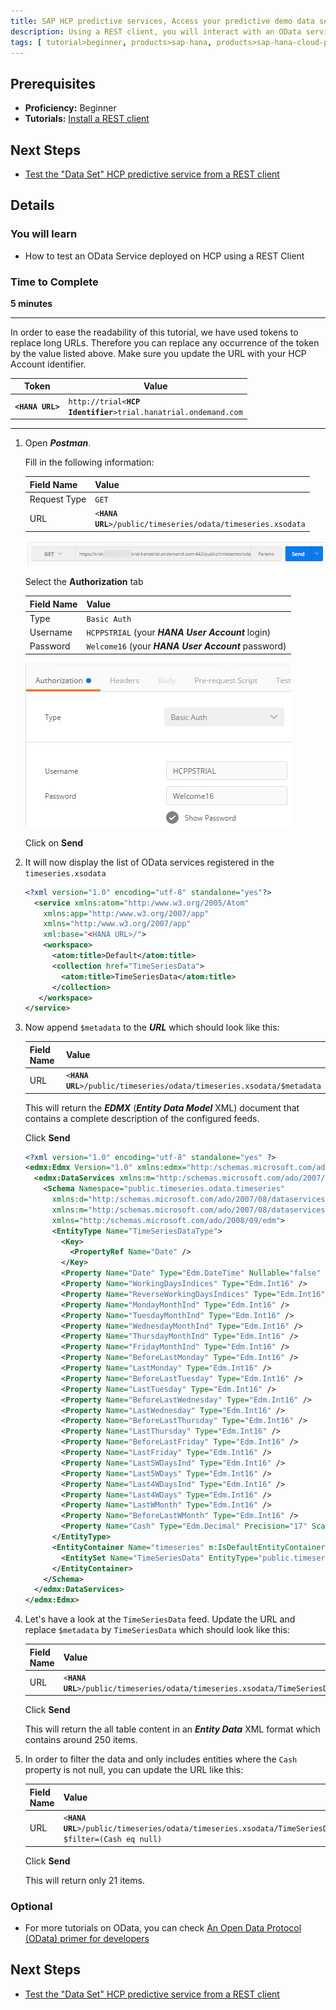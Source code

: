 ```yaml
---
title: SAP HCP predictive services, Access your predictive demo data set using an OData services from a REST client
description: Using a REST client, you will interact with an OData services and get access to your predictive demo data set
tags: [ tutorial>beginner, products>sap-hana, products>sap-hana-cloud-platform, topic>odata ]
---
```


## Prerequisites
  - **Proficiency:** Beginner
  - **Tutorials:** [Install a REST client](http://www.sap.com/developer/tutorials/hcpps-rest-client-install.html)

## Next Steps
  - [Test the "Data Set" HCP predictive service from a REST client](http://www.sap.com/developer/tutorials/hcpps-rest-ps-dataset.html)

## Details
### You will learn
  - How to test an OData Service deployed on HCP using a REST Client

### Time to Complete
  **5 minutes**

---

In order to ease the readability of this tutorial, we have used tokens to replace long URLs.
Therefore you can replace any occurrence of the token by the value listed above.
Make sure you update the URL with your HCP Account identifier.

Token                                | Value
------------------------------------ | -------------
<code><b>&lt;HANA URL&gt;</b></code> | `http://trial<`<code><b>HCP Identifier</b></code>`>trial.hanatrial.ondemand.com`

---

1. Open ***Postman***.

    Fill in the following information:

    Field Name     | Value
    -------------- | -------------
    Request Type   | `GET`
    URL            | `<`<code><b>HANA URL</b></code>`>/public/timeseries/odata/timeseries.xsodata`

    ![Postman URL](1.png)

    Select the **Authorization** tab

    Field Name     | Value
    -------------- | --------------
    Type           | `Basic Auth`
    Username       | `HCPPSTRIAL` (your ***HANA User Account*** login)
    Password       | `Welcome16` (your ***HANA User Account*** password)

    ![Postman URL](2.png)

    Click on **Send**

1. It will now display the list of OData services registered in the `timeseries.xsodata`

    ```xml
    <?xml version="1.0" encoding="utf-8" standalone="yes"?>
      <service xmlns:atom="http:/www.w3.org/2005/Atom"
        xmlns:app="http:/www.w3.org/2007/app"
        xmlns="http:/www.w3.org/2007/app"
        xml:base="<HANA URL>/">
        <workspace>
          <atom:title>Default</atom:title>
          <collection href="TimeSeriesData">
            <atom:title>TimeSeriesData</atom:title>
          </collection>
       </workspace>
    </service>
    ```
1. Now append `$metadata` to the ***URL*** which should look like this:

    Field Name     | Value
    -------------- | -------------
    URL            | `<`<code><b>HANA URL</b></code>`>/public/timeseries/odata/timeseries.xsodata/$metadata`

    This will return the ***EDMX*** (***Entity Data Model*** XML) document that contains a complete description of the configured feeds.

    Click **Send**

    ```xml
    <?xml version="1.0" encoding="utf-8" standalone="yes" ?>
    <edmx:Edmx Version="1.0" xmlns:edmx="http:/schemas.microsoft.com/ado/2007/06/edmx">
      <edmx:DataServices xmlns:m="http:/schemas.microsoft.com/ado/2007/08/dataservices/metadata" m:DataServiceVersion="2.0">
        <Schema Namespace="public.timeseries.odata.timeseries"
          xmlns:d="http:/schemas.microsoft.com/ado/2007/08/dataservices"
          xmlns:m="http:/schemas.microsoft.com/ado/2007/08/dataservices/metadata"
          xmlns="http:/schemas.microsoft.com/ado/2008/09/edm">
          <EntityType Name="TimeSeriesDataType">
            <Key>
              <PropertyRef Name="Date" />
            </Key>
            <Property Name="Date" Type="Edm.DateTime" Nullable="false" />
            <Property Name="WorkingDaysIndices" Type="Edm.Int16" />
            <Property Name="ReverseWorkingDaysIndices" Type="Edm.Int16" />
            <Property Name="MondayMonthInd" Type="Edm.Int16" />
            <Property Name="TuesdayMonthInd" Type="Edm.Int16" />
            <Property Name="WednesdayMonthInd" Type="Edm.Int16" />
            <Property Name="ThursdayMonthInd" Type="Edm.Int16" />
            <Property Name="FridayMonthInd" Type="Edm.Int16" />
            <Property Name="BeforeLastMonday" Type="Edm.Int16" />
            <Property Name="LastMonday" Type="Edm.Int16" />
            <Property Name="BeforeLastTuesday" Type="Edm.Int16" />
            <Property Name="LastTuesday" Type="Edm.Int16" />
            <Property Name="BeforeLastWednesday" Type="Edm.Int16" />
            <Property Name="LastWednesday" Type="Edm.Int16" />
            <Property Name="BeforeLastThursday" Type="Edm.Int16" />
            <Property Name="LastThursday" Type="Edm.Int16" />
            <Property Name="BeforeLastFriday" Type="Edm.Int16" />
            <Property Name="LastFriday" Type="Edm.Int16" />
            <Property Name="Last5WDaysInd" Type="Edm.Int16" />
            <Property Name="Last5WDays" Type="Edm.Int16" />
            <Property Name="Last4WDaysInd" Type="Edm.Int16" />
            <Property Name="Last4WDays" Type="Edm.Int16" />
            <Property Name="LastWMonth" Type="Edm.Int16" />
            <Property Name="BeforeLastWMonth" Type="Edm.Int16" />
            <Property Name="Cash" Type="Edm.Decimal" Precision="17" Scale="6" />
          </EntityType>
          <EntityContainer Name="timeseries" m:IsDefaultEntityContainer="true">
            <EntitySet Name="TimeSeriesData" EntityType="public.timeseries.odata.timeseries.TimeSeriesDataType" />
          </EntityContainer>
        </Schema>
      </edmx:DataServices>
    </edmx:Edmx>
    ```

1. Let's have a look at the `TimeSeriesData` feed. Update the URL and replace `$metadata` by `TimeSeriesData` which should look like this:

    Field Name     | Value
    -------------- | -------------
    URL            | `<`<code><b>HANA URL</b></code>`>/public/timeseries/odata/timeseries.xsodata/TimeSeriesData`

    Click **Send**

    This will return the all table content in an ***Entity Data***  XML format which contains around 250 items.

1. In order to filter the data and only includes entities where the `Cash` property is not null, you can update the URL like this:

    Field Name     | Value
    -------------- | -------------
    URL            | `<`<code><b>HANA URL</b></code>`>/public/timeseries/odata/timeseries.xsodata/TimeSeriesData/?$filter=(Cash eq null)`

    Click **Send**

    This will return only 21 items.

### Optional
  - For more tutorials on OData, you can check [An Open Data Protocol (OData) primer for developers](http://www.sap.com/developer/tutorials/hcp-webide-odata-primer.html)

## Next Steps
  - [Test the "Data Set" HCP predictive service from a REST client](http://www.sap.com/developer/tutorials/hcpps-rest-ps-dataset.html)

